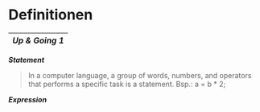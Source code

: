 # Definitionen

| _**Up & Going 1**_ |
|---|

_**Statement**_
> In a computer language, a group of words, numbers, and operators that performs a specific task is a statement.
Bsp.: a = b * 2;

_**Expression**_
